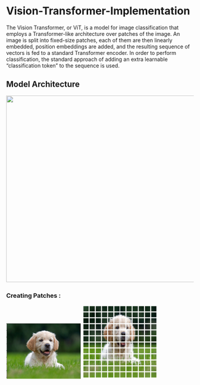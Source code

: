 # Vision-Transformer-Implementation

The Vision Transformer, or ViT, is a model for image classification that employs a Transformer-like architecture over patches of the image. An image is split into fixed-size patches, each of them are then linearly embedded, position embeddings are added, and the resulting sequence of vectors is fed to a standard Transformer encoder. In order to perform classification, the standard approach of adding an extra learnable “classification token” to the sequence is used.


## Model Architecture

<p float="left">
  <img src="https://www.deepdetect.com/img/blog_01_vit_arch.png" width="680" height="500" />
</p>


### Creating Patches : 

<p float="left">
  <img src="https://github.com/IMvision12/Vision-Transformer-Implementation/blob/main/images/1.PNG" width="200" />
  <img src="https://github.com/IMvision12/Vision-Transformer-Implementation/blob/main/images/2.PNG" width="200" />
</p>
